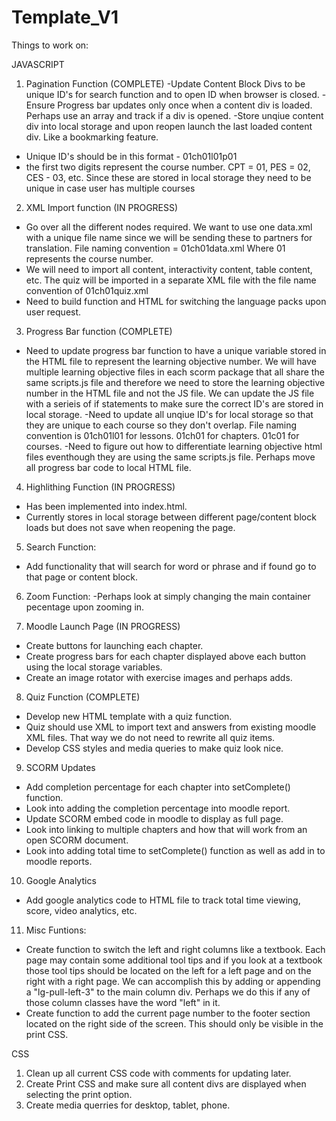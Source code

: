# Template_V1

Things to work on:

JAVASCRIPT
1. Pagination Function (COMPLETE)
-Update Content Block Divs to be unique ID's for search function and to open ID when browser is closed.
-Ensure Progress bar updates only once when a content div is loaded.  Perhaps use an array and track if a div is opened.
-Store unqiue content div into local storage and upon reopen launch the last loaded content div.  Like a bookmarking feature.
- Unique ID's should be in this format - 01ch01l01p01
- the first two digits represent the course number.  CPT = 01, PES = 02, CES - 03, etc.  Since these are stored in local storage they need to be unique in case user has multiple courses

2. XML Import function (IN PROGRESS)
- Go over all the different nodes required.  We want to use one data.xml with a unique file name since we will be sending these to partners for translation.  File naming convention = 01ch01data.xml  Where 01 represents the course number.
- We will need to import all content, interactivity content, table content, etc.  The quiz will be imported in a separate XML file with the file name convention of 01ch01quiz.xml
- Need to build function and HTML for switching the language packs upon user request.

3. Progress Bar function (COMPLETE)
- Need to update progress bar function to have a unique variable stored in the HTML file to represent the learning objective number.  We will have multiple learning objective files in each scorm package that all share the same scripts.js file and therefore we need to store the learning objective number in the HTML file and not the JS file.  We can update the JS file with a serieis of if statements to make sure the correct ID's are stored in local storage.
-Need to update all unqiue ID's for local storage so that they are unique to each course so they don't overlap.  File naming convention is 01ch01l01 for lessons. 01ch01 for chapters. 01c01 for courses.
-Need to figure out how to differentiate learning objective html files eventhough they are using the same scripts.js file.  Perhaps move all progress bar code to local HTML file.

4. Highlithing Function (IN PROGRESS)
- Has been implemented into index.html.
- Currently stores in local storage between different page/content block loads but does not save when reopening the page.

5. Search Function:
- Add functionality that will search for word or phrase and if found go to that page or content block.

6. Zoom Function:
-Perhaps look at simply changing the main container pecentage upon zooming in.

7. Moodle Launch Page (IN PROGRESS)
- Create buttons for launching each chapter.
- Create progress bars for each chapter displayed above each button using the local storage variables.
- Create an image rotator with exercise images and perhaps adds.

8. Quiz Function (COMPLETE)
- Develop new HTML template with a quiz function.
- Quiz should use XML to import text and answers from existing moodle XML files.  That way we do not need to rewrite all quiz items.
- Develop CSS styles and media queries to make quiz look nice.

9. SCORM Updates
- Add completion percentage for each chapter into setComplete() function.
- Look into adding the completion percentage into moodle report.
- Update SCORM embed code in moodle to display as full page.
- Look into linking to multiple chapters and how that will work from an open SCORM document.
- Look into adding total time to setComplete() function as well as add in to moodle reports.

10.  Google Analytics
- Add google analytics code to HTML file to track total time viewing, score, video analytics, etc.

11.  Misc Funtions:
- Create function to switch the left and right columns like a textbook.  Each page may contain some additional tool tips and if you look at a textbook those tool tips should be located on the left for a left page and on the right with a right page.  We can accomplish this by adding or appending a "lg-pull-left-3" to the main column div.  Perhaps we do this if any of those column classes have the word "left" in it.
- Create function to add the current page number to the footer section located on the right side of the screen.  This should only be visible in the print CSS.

CSS
1. Clean up all current CSS code with comments for updating later.
2. Create Print CSS and make sure all content divs are displayed when selecting the print option.
3. Create media querries for desktop, tablet, phone.

